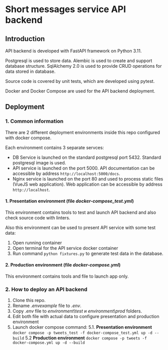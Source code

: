 # Short messages service API backend

## Introduction
API backend is developed with FastAPI framework on Python 3.11.

Postgresql is used to store data. Alembic is used to create and support database structure. SqlAlchemy 2.0 is used to provide CRUD operations for data stored in database.

Source code is covered by unit tests, which are developed using pytest.

Docker and Docker Compose are used for the API backend deployment. 

## Deployment

### 1. Common information
There are 2 different deployment environments inside this repo configured with docker compose.

Each environment contains 3 separate servces:
* DB Service is launched on the standard postgresql port 5432. Standard postgresql image is used.
* API service is launched on the port 5000. API documentation can be accessible by address `http://localhost:5000/docs`.
* Nginx service is launched on the port 80 and used to process static files (VueJS web application). Web application can be accessible by address `http://localhost`.

#### 1. Presentation environment (file _docker-compose_test.yml_)
This environment contains tools to test and launch API backend and also check source code with linters.

Also this environment can be used to present API service with some test data:
1. Open running container
2. Open terminal for the API service docker container
3. Run command `python fixtures.py` to generate test data in the database.

#### 2. Production environment (file _docker-compose.yml_)
This environment contains tools and file to launch app only.

### 2. How to deploy an API backend
1. Clone this repo.
2. Rename _.envexample_ file to _.env_.
3. Copy _.env_ file to _environment\test_ и _environment\prod_ folders.
4. Edit both file with actual data to configure presentation and production environment
5. Launch docker compose command:
   5.1. **Presentation environment**
   `docker compose -p tweets_test -f docker-compose_test.yml up -d --build`
   5.2 **Production environment**
   `docker compose -p tweets -f docker-compose.yml up -d --build`
